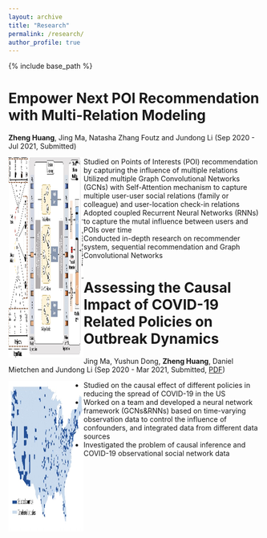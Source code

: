 ```yaml
---
layout: archive
title: "Research"
permalink: /research/
author_profile: true
---
```

{% include base_path %}


Empower Next POI Recommendation with Multi-Relation Modeling   
======
__Zheng Huang__, Jing Ma, Natasha Zhang Foutz and Jundong Li (Sep 2020 - Jul 2021, Submitted)

<img src="../images/model_figure.png" align="left" width="150" height="400">


  *  Studied on Points of Interests (POI) recommendation by capturing the influence of multiple relations
  *  Utilized multiple Graph Convolutional Networks (GCNs) with Self-Attention mechanism to capture multiple user-user social relations (family or colleague) and user-location check-in relations
  *  Adopted coupled Recurrent Neural Networks (RNNs) to capture the mutal influence between users and POIs over time
  *  Conducted in-depth research on recommender system, sequential recommendation and Graph Convolutional Networks



Assessing the Causal Impact of COVID-19 Related Policies on Outbreak Dynamics
======
Jing Ma, Yushun Dong, __Zheng Huang__, Daniel Mietchen and Jundong Li (Sep 2020 - Mar 2021, Submitted, [PDF](https://arxiv.org/pdf/2106.01315.pdf))

<img src="../images/causal.png" align="left" width="150" height="300">


  *  Studied on the causal effect of different policies in reducing the spread of COVID-19 in the US
  *  Worked on a team and developed a neural network framework (GCNs&RNNs) based on time-varying observation data to control the influence of confounders, and integrated data from different data sources
  *  Investigated the problem of causal inference and COVID-19 observational social network data  





